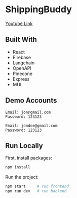 # ShippingBuddy

[Youtube Link](https://youtu.be/wN6_4hmECS4)


## Built With

- React
- Firebase
- Langchain
- OpenAPI
- Pinecone
- Express
- MUI

## Demo Accounts

```
Email: jon@gmail.com
Password: 123123

Email: jondoe@gmail.com
Password: 123123
```

## Run Locally

First, install packages:

```bash
npm install
```

Run the project:

```bash
npm start     # run frontend
npm run dev   # run backend
```
